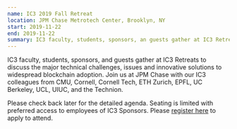 ```yaml
---
name: IC3 2019 Fall Retreat
location: JPM Chase Metrotech Center, Brooklyn, NY
start: 2019-11-22
end: 2019-11-22
summary: IC3 faculty, students, sponsors, an guests gather at IC3 Retreats to discuss the major technical challenges, issues and innovatve solutions to widespread blockchain adoption.
---
```


IC3 faculty, students, sponsors, and guests gather at IC3 Retreats to discuss the major technical challenges, issues and innovative solutions to widespread blockchain adoption. Join us at JPM Chase with our IC3 colleagues from CMU, Cornell, Cornell Tech, ETH Zurich, EPFL, UC Berkeley, UCL, UIUC, and the Technion.

Please check back later for the detailed agenda. Seating is limited with preferred access to employees of IC3 Sponsors. Please <a href="https://docs.google.com/forms/d/e/1FAIpQLSf2FZCUleAOWUNGrsomFbNF8EkmejmeWDiF_XaaqZUavl4lTg/viewform">register here</a> to apply to attend.
